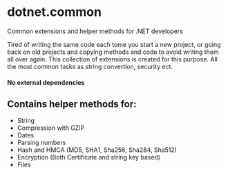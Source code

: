 # dotnet.common
Common extensions and helper methods for .NET developers

Tired of writing the same code each tome you start a new project, or going back on old projects and copying methods and code to avoid writing them all over again. This collection of extensions is created for this purpose. All the most common tasks as string convertion, security ect.

#### No external dependencies

## Contains helper methods for:
* String
* Compression with GZIP
* Dates
* Parsing numbers
* Hash and HMCA (MD5, SHA1, Sha256, Sha284, Sha512)
* Encryption (Both Certificate and string key based)
* Files
